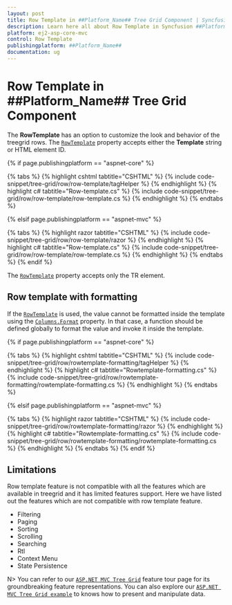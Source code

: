 ```yaml
---
layout: post
title: Row Template in ##Platform_Name## Tree Grid Component | Syncfusion
description: Learn here all about Row Template in Syncfusion ##Platform_Name## Tree Grid component of Syncfusion Essential JS 2 and more.
platform: ej2-asp-core-mvc
control: Row Template
publishingplatform: ##Platform_Name##
documentation: ug
---
```


# Row Template in ##Platform_Name## Tree Grid Component

The **RowTemplate** has an option to customize the look and behavior of the treegrid rows. The [`RowTemplate`](https://help.syncfusion.com/cr/aspnetcore-js2/Syncfusion.EJ2.TreeGrid.TreeGrid.html#Syncfusion_EJ2_TreeGrid_TreeGrid_RowTemplate) property accepts either the **Template** string or HTML element ID.

{% if page.publishingplatform == "aspnet-core" %}

{% tabs %}
{% highlight cshtml tabtitle="CSHTML" %}
{% include code-snippet/tree-grid/row/row-template/tagHelper %}
{% endhighlight %}
{% highlight c# tabtitle="Row-template.cs" %}
{% include code-snippet/tree-grid/row/row-template/row-template.cs %}
{% endhighlight %}
{% endtabs %}

{% elsif page.publishingplatform == "aspnet-mvc" %}

{% tabs %}
{% highlight razor tabtitle="CSHTML" %}
{% include code-snippet/tree-grid/row/row-template/razor %}
{% endhighlight %}
{% highlight c# tabtitle="Row-template.cs" %}
{% include code-snippet/tree-grid/row/row-template/row-template.cs %}
{% endhighlight %}
{% endtabs %}
{% endif %}



The [`RowTemplate`](https://help.syncfusion.com/cr/aspnetcore-js2/Syncfusion.EJ2.TreeGrid.TreeGrid.html#Syncfusion_EJ2_TreeGrid_TreeGrid_RowTemplate) property accepts only the TR element.

## Row template with formatting

If the [`RowTemplate`](https://help.syncfusion.com/cr/aspnetcore-js2/Syncfusion.EJ2.TreeGrid.TreeGrid.html#Syncfusion_EJ2_TreeGrid_TreeGrid_RowTemplate) is used, the value cannot be  formatted  inside the template using the [`Columns.Format`](https://help.syncfusion.com/cr/aspnetcore-js2/Syncfusion.EJ2~Syncfusion.EJ2.TreeGrid.TreeGridColumn~Format.html) property. In that case, a function should be defined globally to format the value and invoke it inside the template.

{% if page.publishingplatform == "aspnet-core" %}

{% tabs %}
{% highlight cshtml tabtitle="CSHTML" %}
{% include code-snippet/tree-grid/row/rowtemplate-formatting/tagHelper %}
{% endhighlight %}
{% highlight c# tabtitle="Rowtemplate-formatting.cs" %}
{% include code-snippet/tree-grid/row/rowtemplate-formatting/rowtemplate-formatting.cs %}
{% endhighlight %}
{% endtabs %}

{% elsif page.publishingplatform == "aspnet-mvc" %}

{% tabs %}
{% highlight razor tabtitle="CSHTML" %}
{% include code-snippet/tree-grid/row/rowtemplate-formatting/razor %}
{% endhighlight %}
{% highlight c# tabtitle="Rowtemplate-formatting.cs" %}
{% include code-snippet/tree-grid/row/rowtemplate-formatting/rowtemplate-formatting.cs %}
{% endhighlight %}
{% endtabs %}
{% endif %}



## Limitations

Row template feature is not compatible with all the features which are available in treegrid and it has limited features support. Here we have listed out the features which are not compatible with row template feature.

* Filtering
* Paging
* Sorting
* Scrolling
* Searching
* Rtl
* Context Menu
* State Persistence



N> You can refer to our [`ASP.NET MVC Tree Grid`](https://www.syncfusion.com/aspnet-mvc-ui-controls/tree-grid) feature tour page for its groundbreaking feature representations. You can also explore our [`ASP.NET MVC Tree Grid example`](https://ej2.syncfusion.com/aspnetmvc/TreeGrid/Overview#/material) to knows how to present and manipulate data.
